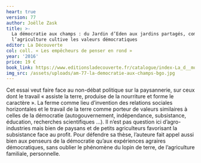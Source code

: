 ```yaml
---
heart: true
version: 77
author: Joëlle Zask
title: >-
  La démocratie aux champs : du Jardin d’Eden aux jardins partagés, comment
  l’agriculture cultive les valeurs démocratiques
editor: La Découverte
col: coll. « Les empêcheurs de penser en rond »
year: '2016'
price: 19 €
book_link: https://www.editionsladecouverte.fr/catalogue/index-La_d__mocratie_aux_champs-9782359251012.html
img_src: /assets/uploads/am-77-la-democratie-aux-champs-bgo.jpg
---
```

Cet essai veut faire face au non-débat politique sur la paysannerie, sur ceux dont le travail « assiste la terre, produise de la nourriture et forme le caractère ». La ferme comme lieu d’invention des relations sociales horizontales et le travail de la terre comme porteur de valeurs similaires à celles de la démocratie (autogouvernement, indépendance, subsistance, éducation, recherches scientifiques ...). Il n’est pas question ici d’agro-industries mais bien de paysans et de petits agriculteurs favorisant la subsistance face au profit. Pour défendre sa thèse, l’auteure fait appel aussi bien aux penseurs de la démocratie qu’aux expériences agraires démocratiques, sans oublier le phénomène du lopin de terre, de l’agriculture familiale, personnelle.
